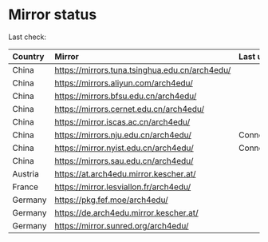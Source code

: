 <script src="./time.js"></script>
# Mirror status
Last check: <script type="text/javascript">localize(1736119203.708653);</script>

|Country|Mirror|Last update|
|:------|:-----|:----------|
|China|https://mirrors.tuna.tsinghua.edu.cn/arch4edu/|<script type="text/javascript">localize(1736063209);</script>|
|China|https://mirrors.aliyun.com/arch4edu/|<script type="text/javascript">localize(1736063209);</script>|
|China|https://mirrors.bfsu.edu.cn/arch4edu/|<script type="text/javascript">localize(1736063209);</script>|
|China|https://mirrors.cernet.edu.cn/arch4edu/|<script type="text/javascript">localize(1736063209);</script>|
|China|https://mirror.iscas.ac.cn/arch4edu/|<script type="text/javascript">localize(1736063209);</script>|
|China|https://mirrors.nju.edu.cn/arch4edu/|ConnectionError|
|China|https://mirror.nyist.edu.cn/arch4edu/|ConnectionError|
|China|https://mirrors.sau.edu.cn/arch4edu/|<script type="text/javascript">localize(1731653531);</script>|
|Austria|https://at.arch4edu.mirror.kescher.at/|<script type="text/javascript">localize(1736102157);</script>|
|France|https://mirror.lesviallon.fr/arch4edu/|<script type="text/javascript">localize(1736063209);</script>|
|Germany|https://pkg.fef.moe/arch4edu/|<script type="text/javascript">localize(1736102157);</script>|
|Germany|https://de.arch4edu.mirror.kescher.at/|<script type="text/javascript">localize(1736102157);</script>|
|Germany|https://mirror.sunred.org/arch4edu/|<script type="text/javascript">localize(1736102157);</script>|

<script src="./tablefilter/tablefilter.js"></script>
<script src="./table.js"></script>